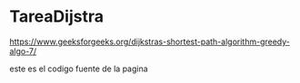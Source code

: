 # TareaDijstra

https://www.geeksforgeeks.org/dijkstras-shortest-path-algorithm-greedy-algo-7/ 

este es el codigo fuente de la pagina
